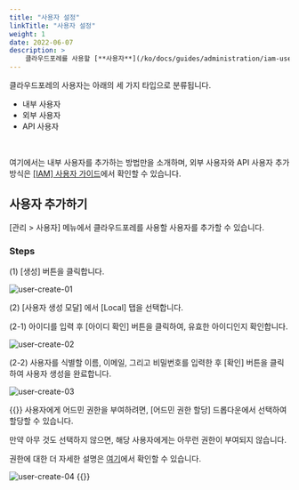 ```yaml
---
title: "사용자 설정"
linkTitle: "사용자 설정"
weight: 1
date: 2022-06-07
description: >
    클라우드포레를 사용할 [**사용자**](/ko/docs/guides/administration/iam-user)를 추가합니다.
---
```


클라우드포레의 사용자는 아래의 세 가지 타입으로 분류됩니다.

- 내부 사용자
- 외부 사용자
- API 사용자

<br>

여기에서는 내부 사용자를 추가하는 방법만을 소개하며, 외부 사용자와 API 사용자 추가 방식은 [[IAM] 사용자 가이드](/ko/docs/guides/administration/iam-user)에서 확인할 수 있습니다.

## 사용자 추가하기

[관리 > 사용자] 메뉴에서 클라우드포레를 사용할 사용자를 추가할 수 있습니다.

### Steps

(1) [생성] 버튼을 클릭합니다.

![user-create-01](/ko/docs/guides/getting-started/user-setup-img/user-create-01.png)

(2) [사용자 생성 모달] 에서 [Local] 탭을 선택합니다. 

(2-1) 아이디를 입력 후 [아이디 확인] 버튼을 클릭하여, 유효한 아이디인지 확인합니다.

![user-create-02](/ko/docs/guides/getting-started/user-setup-img/user-create-02.png)

(2-2) 사용자를 식별할 이름, 이메일, 그리고 비밀번호를 입력한 후 [확인] 버튼을 클릭하여 사용자 생성을 완료합니다.

![user-create-03](/ko/docs/guides/getting-started/user-setup-img/user-create-03.png)

{{<alert title="어드민 권한 할당">}}
사용자에게 어드민 권한을 부여하려면, [어드민 권한 할당] 드롭다운에서 선택하여 할당할 수 있습니다.

만약 아무 것도 선택하지 않으면, 해당 사용자에게는 아무런 권한이 부여되지 않습니다.

권한에 대한 더 자세한 설명은 [여기](/ko/docs/guides/administration/iam-role)에서 확인할 수 있습니다.

![user-create-04](/ko/docs/guides/getting-started/user-setup-img/user-create-04.png)
{{</alert>}}
